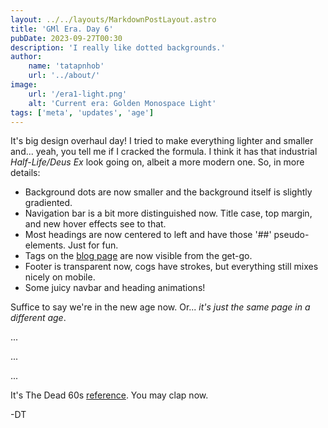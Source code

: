 ```yaml
---
layout: ../../layouts/MarkdownPostLayout.astro
title: 'GMl Era. Day 6'
pubDate: 2023-09-27T00:30
description: 'I really like dotted backgrounds.'
author:
    name: 'tatapnhob'
    url: '../about/'
image:
    url: '/era1-light.png'
    alt: 'Current era: Golden Monospace Light'
tags: ['meta', 'updates', 'age']
---
```


It's big design overhaul day! I tried to make everything lighter and smaller and... yeah, you tell me if I cracked the formula. I think it has that industrial *Half-Life/Deus Ex* look going on, albeit a more modern one. So, in more details:

- Background dots are now smaller and the background itself is slightly gradiented.
- Navigation bar is a bit more distinguished now. Title case, top margin, and new hover effects see to that.
- Most headings are now centered to left and have those '##' pseudo-elements. Just for fun. 
- Tags on the [blog page](../../blog) are now visible from the get-go. 
- Footer is transparent now, cogs have strokes, but everything still mixes nicely on mobile. 
- Some juicy navbar and heading animations! 

Suffice to say we're in the new age now. Or... *it's just the same page in a different age*.

...

...

...

It's The Dead 60s [reference](https://www.youtube.com/watch?v=xjJ5-oPj7Yk). You may clap now.

-DT
